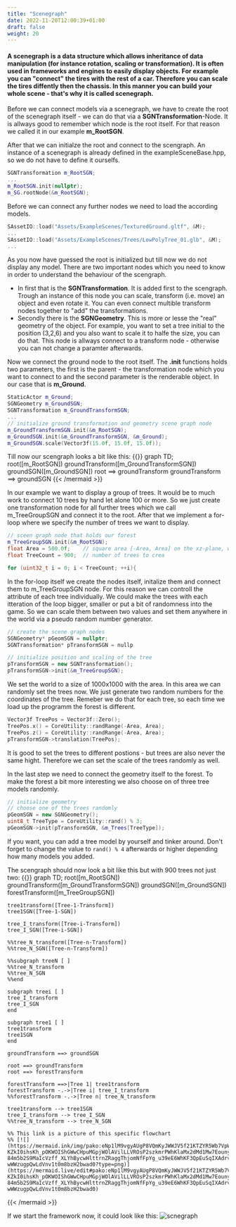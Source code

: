 ```yaml
---
title: "Scenegraph"
date: 2022-11-20T12:00:39+01:00
draft: false
weight: 20
---
```


#### A scenegraph is a data structure which allows inheritance of data manipulation (for instance rotation, scaling or transformation). It is often used in frameworks and engines to easily display objects. For example you can "connect" the tires with the rest of a car. Therefore you can scale the tires diffently then the chassis. In this manner you can build your whole scene - that's why it is called scenegraph.

Before we can connect models via a scenegraph, we have to create the root of the scenegraph itself - we can do that via a **SGNTransformation**-Node. It is allways good to remember which node is the root itself. For that reason we called it in our example **m_RootSGN**.

After that we can initialze the root and connect to the scengraph. An instance of a scenegraph is already defined in the exampleSceneBase.hpp, so we do not have to define it ourselfs. 

```cpp
SGNTransformation m_RootSGN;
...
m_RootSGN.init(nullptr);
m_SG.rootNode(&m_RootSGN);
```

Before we can connect any further nodes we need to load the according models. 

```cpp
SAssetIO::load("Assets/ExampleScenes/TexturedGround.gltf", &M);
...
SAssetIO::load("Assets/ExampleScenes/Trees/LowPolyTree_01.glb", &M);
...
```
As you now have guessed the root is initialized but till now we do not display any model. 
There are two important nodes which you need to know in order to understand the behaviour of the scengraph. 

- In first that is the **SGNTransformation**. It is added first to the scengraph. Trough an instance of this node you can scale, transform (i.e. move) an object and even rotate it. You can even connect multible transform nodes together to "add" the transformations. 
- Secondly there is the **SGNGeometry**. This is more or lesse the "real" geometry of the object. For example, you want to set a tree initial to the position (3,2,6) and you also want to scale it to halfe the size, you can do that. This node is allways connect to a transform node - otherwise you can not change a paramter afterwards. 

Now we connect the ground node to the root itself. The **.init** functions holds two parameters, the first is the parent - the transformation node which you want to connect to and the second parameter is the renderable object. In our case that is **m_Ground**.

```cpp
StaticActor m_Ground;
SGNGeometry m_GroundSGN;
SGNTransformation m_GroundTransformSGN;
...
// initialize ground transformation and geometry scene graph node
m_GroundTransformSGN.init(&m_RootSGN);
m_GroundSGN.init(&m_GroundTransformSGN, &m_Ground);
m_GroundSGN.scale(Vector3f(15.0f, 15.0f, 15.0f));
```
Till now our scengraph looks a bit like this: 
{{<mermaid align="middle">}}
graph TD;
    root([m_RootSGN])
    groundTransform([m_GroundTransformSGN])
    groundSGN([m_GroundSGN])
    root ==> groundTransform
    groundTransform ==> groundSGN 
{{< /mermaid >}}

In our example we want to display a group of trees. It would be to much work to connect 10 trees by hand let alone 100 or more. So we just create one transformation node for all further trees which we call m_TreeGroupSGN and connect it to the root. After that we implement a for-loop where we specify the number of trees we want to display. 

```cpp
// sceen graph node that holds our forest
m_TreeGroupSGN.init(&m_RootSGN);
float Area = 500.0f;	// square area [-Area, Area] on the xz-plane, where trees are planted
float TreeCount = 900;	// number of trees to crea

for (uint32_t i = 0; i < TreeCount; ++i){
```

In the for-loop itself we create the nodes itself, initalize them and connect them to m_TreeGroupSGN node. For this reason we can controll the attribute of each tree individually. We could make the trees with each itteration of the loop bigger, smaller or put a bit of randomness into the game. So we can scale them between two values and set them anywhere in the world via a pseudo random number generator.

```cpp
// create the scene graph nodes
SGNGeometry* pGeomSGN = nullptr;
SGNTransformation* pTransformSGN = nullp

// initialize position and scaling of the tree
pTransformSGN = new SGNTransformation();
pTransformSGN->init(&m_TreeGroupSGN);
```

We set the world to a size of 1000x1000 with the area. In this area we can randomly set the trees now. We just generate two random numbers for the coordinates of the tree. Remeber we do that for each tree, so each time we load up the programm the forest is different. 

```cpp
Vector3f TreePos = Vector3f::Zero();
TreePos.x() = CoreUtility::randRange(-Area, Area);
TreePos.z() = CoreUtility::randRange(-Area, Area);
pTransformSGN->translation(TreePos);
```

It is good to set the trees to different postions - but trees are also never the same hight. Therefore we can set the scale of the trees randomly as well. 

In the last step we need to connect the geometry itself to the forest. To make the forest a bit more interesting we also choose on of three tree models randomly. 

```cpp
// initialize geometry
// choose one of the trees randomly
pGeomSGN = new SGNGeometry();
uint8_t TreeType = CoreUtility::rand() % 3;
pGeomSGN->init(pTransformSGN, &m_Trees[TreeType]);
```

If you want, you can add a tree model by yourself and tinker around. Don't forget to change the value to `rand() % 4` afterwards or higher depending how many models you added. 

The scengraph should now look a bit like this but with 900 trees not just two: 
{{<mermaid align="middle">}}
    graph TD;
    root([m_RootSGN])
    groundTransform([m_GroundTransformSGN])
    groundSGN([m_GroundSGN])
    forestTransform([m_TreeGroupSGN])
    
    tree1transform([Tree-1-Transform])
    tree1SGN([Tree-1-SGN])
    
    tree_I_transform([Tree-i-Transform])
    tree_I_SGN([Tree-i-SGN])
    
    %%tree_N_transform([Tree-n-Transform])
    %%tree_N_SGN([Tree-n-Transform])

    %%subgraph treeN [ ]
    %%tree_N_transform
    %%tree_N_SGN
    %%end

    subgraph treei [ ]
    tree_I_transform
    tree_I_SGN
    end

    subgraph tree1 [ ]
    tree1transform
    tree1SGN
    end

    groundTransform ==> groundSGN 

    root ==> groundTransform
    root ==> forestTransform

    forestTransform ==>|Tree 1| tree1transform
    forestTransform -.->|Tree i| tree_I_transform
    %%forestTransform -.->|Tree n| tree_N_transform

    tree1transform --> tree1SGN
    tree_I_transform --> tree_I_SGN
    %%tree_N_transform --> tree_N_SGN

    %% This link is a picture of this specific flowchart
    %% [![](https://mermaid.ink/img/pako:eNp1lM9vgyAUgP8VQmKyJWWJV5f21KTZYR5Wb7VpWGEtWQCDeFhq__eBigiqB388vvehjycPeJWEwgyCm8LVHRT791IAcygp9cuJX77M9XjIz699-KZkI0ihsKh_pOKWOIShGWwCHpuMGpjWOlAVilLLVROsP2szkmrPWhKlaMx2dMd1Mw7EounycYldbNllSG9jc1uSdFQ-84m5b2S9MaIcVzff_XLYhBycwHlttrnZRaggThjomNfFpYg_u39eE6WhKF3QpEuSqIXAdrvznQIcZftvMlSE8nE0aiKXHYUt2tqCg7RdfNmYR29oSGDtSpmSZD1JDEnBQi2VCiC0iyoVzzYi0zWZN4LHhi6AG8ip4pgR83c_bFoJ9Z1yWsLM3BKsfktYiqfhcKPl8U9cYaZVQzewqQjWdM-wWWzugpQwLdVnv1t0m8bzH2bwad0?type=png)](https://mermaid.live/edit#pako:eNp1lM9vgyAUgP8VQmKyJWWJV5f21KTZYR5Wb7VpWGEtWQCDeFhq__eBigiqB388vvehjycPeJWEwgyCm8LVHRT791IAcygp9cuJX77M9XjIz699-KZkI0ihsKh_pOKWOIShGWwCHpuMGpjWOlAVilLLVROsP2szkmrPWhKlaMx2dMd1Mw7EounycYldbNllSG9jc1uSdFQ-84m5b2S9MaIcVzff_XLYhBycwHlttrnZRaggThjomNfFpYg_u39eE6WhKF3QpEuSqIXAdrvznQIcZftvMlSE8nE0aiKXHYUt2tqCg7RdfNmYR29oSGDtSpmSZD1JDEnBQi2VCiC0iyoVzzYi0zWZN4LHhi6AG8ip4pgR83c_bFoJ9Z1yWsLM3BKsfktYiqfhcKPl8U9cYaZVQzewqQjWdM-wWWzugpQwLdVnv1t0m8bzH2bwad0)

{{< /mermaid >}}

If we start the framework now, it could look like this:
![scnegraph](/scenegraph.JPG)


